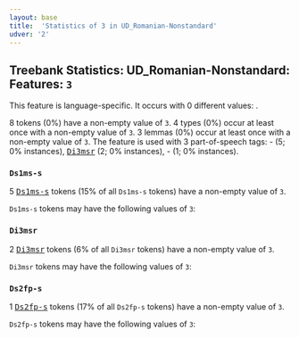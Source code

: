 ```yaml
---
layout: base
title:  'Statistics of 3 in UD_Romanian-Nonstandard'
udver: '2'
---
```


## Treebank Statistics: UD_Romanian-Nonstandard: Features: `3`

This feature is language-specific.
It occurs with 0 different values: .

8 tokens (0%) have a non-empty value of `3`.
4 types (0%) occur at least once with a non-empty value of `3`.
3 lemmas (0%) occur at least once with a non-empty value of `3`.
The feature is used with 3 part-of-speech tags: - (5; 0% instances), <tt><a href="ro_nonstandard-pos-Di3msr.html">Di3msr</a></tt> (2; 0% instances), - (1; 0% instances).

### `Ds1ms-s`

5 <tt><a href="ro_nonstandard-pos-Ds1ms-s.html">Ds1ms-s</a></tt> tokens (15% of all `Ds1ms-s` tokens) have a non-empty value of `3`.

`Ds1ms-s` tokens may have the following values of `3`:


### `Di3msr`

2 <tt><a href="ro_nonstandard-pos-Di3msr.html">Di3msr</a></tt> tokens (6% of all `Di3msr` tokens) have a non-empty value of `3`.

`Di3msr` tokens may have the following values of `3`:


### `Ds2fp-s`

1 <tt><a href="ro_nonstandard-pos-Ds2fp-s.html">Ds2fp-s</a></tt> tokens (17% of all `Ds2fp-s` tokens) have a non-empty value of `3`.

`Ds2fp-s` tokens may have the following values of `3`:


